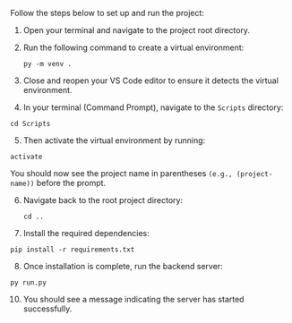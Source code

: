 Follow the steps below to set up and run the project:
1. Open your terminal and navigate to the project root directory.
2. Run the following command to create a virtual environment:
   
   ` py -m venv . `
3. Close and reopen your VS Code editor to ensure it detects the virtual environment.
4. In your terminal (Command Prompt), navigate to the `Scripts` directory:

  ` cd Scripts `
  
5. Then activate the virtual environment by running:

  ` activate `
  
You should now see the project name in parentheses `(e.g., (project-name))` before the prompt.

6. Navigate back to the root project directory:
  
   ` cd .. `
   
8. Install the required dependencies:

  ` pip install -r requirements.txt `

8. Once installation is complete, run the backend server:

  ` py run.py `

10. You should see a message indicating the server has started successfully.

